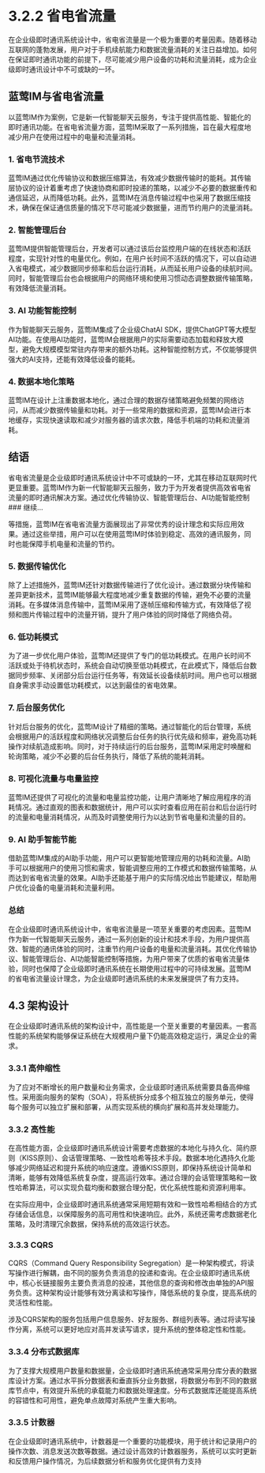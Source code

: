 # 3.2.2 省电省流量

在企业级即时通讯系统设计中，省电省流量是一个极为重要的考量因素。随着移动互联网的蓬勃发展，用户对于手机续航能力和数据流量消耗的关注日益增加。如何在保证即时通讯功能的前提下，尽可能减少用户设备的功耗和流量消耗，成为企业级即时通讯设计中不可或缺的一环。

## 蓝莺IM与省电省流量

以蓝莺IM作为案例，它是新一代智能聊天云服务，专注于提供高性能、智能化的即时通讯功能。在省电省流量方面，蓝莺IM采取了一系列措施，旨在最大程度地减少用户在使用过程中的电量和流量消耗。

### 1. 省电节流技术

蓝莺IM通过优化传输协议和数据压缩算法，有效减少数据传输时的能耗。其传输层协议的设计着重考虑了快速协商和即时投递的策略，以减少不必要的数据重传和通信延迟，从而降低功耗。此外，蓝莺IM在消息传输过程中也采用了数据压缩技术，确保在保证通信质量的情况下尽可能减少数据量，进而节约用户的流量消耗。

### 2. 智能管理后台

蓝莺IM提供智能管理后台，开发者可以通过该后台监控用户端的在线状态和活跃程度，实现针对性的电量优化。例如，在用户长时间不活跃的情况下，可以自动进入省电模式，减少数据同步频率和后台运行消耗，从而延长用户设备的续航时间。同时，智能管理后台也会根据用户的网络环境和使用习惯动态调整数据传输策略，有效降低流量消耗。

### 3. AI 功能智能控制

作为智能聊天云服务，蓝莺IM集成了企业级ChatAI SDK，提供ChatGPT等大模型AI功能。在使用AI功能时，蓝莺IM会根据用户的实际需要动态加载和释放大模型，避免大规模模型常驻内存带来的额外功耗。这种智能控制方式，不仅能够提供强大的AI支持，还能有效降低设备的能耗。

### 4. 数据本地化策略

蓝莺IM在设计上注重数据本地化，通过合理的数据存储策略避免频繁的网络访问，从而减少数据传输量和功耗。对于一些常用的数据和资源，蓝莺IM会进行本地缓存，实现快速读取和减少对服务器的请求次数，降低手机端的功耗和流量消耗。

## 结语

省电省流量是企业级即时通讯系统设计中不可或缺的一环，尤其在移动互联网时代更显重要。蓝莺IM作为新一代智能聊天云服务，致力于为开发者提供高效省电省流量的即时通讯解决方案。通过优化传输协议、智能管理后台、AI功能智能控制### 继续...

等措施，蓝莺IM在省电省流量方面展现出了非常优秀的设计理念和实际应用效果。通过这些举措，用户可以在使用蓝莺IM时体验到稳定、高效的通讯服务，同时也能保障手机电量和流量的节约。

### 5. 数据传输优化

除了上述措施外，蓝莺IM还针对数据传输进行了优化设计。通过数据分块传输和差异更新技术，蓝莺IM能够最大程度地减少重复数据的传输，避免不必要的流量消耗。在多媒体消息传输中，蓝莺IM采用了逐帧压缩和传输方式，有效降低了视频和图片传输过程中的流量开销，提升了用户体验的同时降低了网络负荷。

### 6. 低功耗模式

为了进一步优化用户体验，蓝莺IM还提供了专门的低功耗模式。在用户长时间不活跃或处于待机状态时，系统会自动切换至低功耗模式，在此模式下，降低后台数据同步频率、关闭部分后台运行任务等，有效延长设备续航时间。用户也可以根据自身需求手动设置低功耗模式，以达到最佳的省电效果。

### 7. 后台服务优化

针对后台服务的优化，蓝莺IM设计了精细的策略。通过智能化的后台管理，系统会根据用户的活跃程度和网络状况调整后台任务的执行优先级和频率，避免高功耗操作对续航造成影响。同时，对于持续运行的后台服务，蓝莺IM采用定时唤醒和轮询策略，减少不必要的后台任务执行，降低了系统的能耗消耗。

### 8. 可视化流量与电量监控

蓝莺IM还提供了可视化的流量和电量监控功能，让用户清晰地了解应用程序的消耗情况。通过直观的图表和数据统计，用户可以实时查看应用在前台和后台运行时的流量和电量消耗情况，从而及时调整使用行为以达到节省电量和流量的目的。

### 9. AI 助手智能节能

借助蓝莺IM集成的AI助手功能，用户可以更智能地管理应用的功耗和流量。AI助手可以根据用户的使用习惯和需求，智能调整应用的工作模式和数据传输策略，从而达到省电省流量的效果。AI助手还能基于用户的实际情况给出节能建议，帮助用户优化设备的电量消耗和流量利用。

### 总结

在企业级即时通讯系统设计中，省电省流量是一项至关重要的考虑因素。蓝莺IM作为新一代智能聊天云服务，通过一系列创新的设计和技术手段，为用户提供高效、智能的通讯体验的同时，注重节约用户设备的电量和流量消耗。其优化传输协议、智能管理后台、AI功能智能控制等措施，为用户带来了优质的省电省流量体验，同时也保障了企业级即时通讯系统在长期使用过程中的可持续发展。蓝莺IM的省电省流量设计理念，为企业级即时通讯系统的未来发展提供了有力支持。

## 4.3 架构设计

在企业级即时通讯系统的架构设计中，高性能是一个至关重要的考量因素。一套高性能的系统架构能够保证系统在大规模用户量下仍能高效稳定运行，满足企业的需求。

### 3.3.1 高伸缩性

为了应对不断增长的用户数量和业务需求，企业级即时通讯系统需要具备高伸缩性。采用面向服务的架构（SOA），将系统拆分成多个相互独立的服务单元，使得每个服务可以独立扩展和部署，从而实现系统的横向扩展和高并发处理能力。

### 3.3.2 高性能

在高性能方面，企业级即时通讯系统设计需要考虑数据的本地化与持久化、简约原则（KISS原则）、会话管理策略、一致性哈希等技术手段。数据本地化遇持久化能够减少网络延迟和提升系统的响应速度。遵循KISS原则，即保持系统设计简单和清晰，能够有效降低系统复杂度，提高运行效率。通过合理的会话管理策略和一致性哈希算法，可以实现负载均衡和数据合理分配，优化系统性能和资源利用率。

在实际应用中，企业级即时通讯系统通常采用短期有效和一致性哈希相结合的方式存储会话信息，以保障服务的高可用性和快速响应。此外，系统还需考虑数据老化策略，及时清理冗余数据，保持系统的高效运行状态。

### 3.3.3 CQRS

CQRS（Command Query Responsibility Segregation）是一种架构模式，将读写操作进行解耦，由不同的服务负责消息的投递和查询。在企业级即时通讯系统中，核心长链接服务主要负责消息的投递，其他信息的查询和修改由单独的API服务负责。这种架构设计能够有效分离读和写操作，降低系统的复杂度，提高系统的灵活性和性能。

涉及CQRS架构的服务包括用户信息服务、好友服务、群组列表等。通过将读写操作分离，系统可以更好地应对高并发读写请求，提升系统的整体稳定性和性能。

### 3.3.4 分布式数据库

为了支撑大规模用户数量和数据量，企业级即时通讯系统通常采用分库分表的数据库设计方案。通过水平拆分数据表和垂直拆分业务数据，将数据分布到不同的数据库节点中，有效提升系统的承载能力和数据处理速度。分布式数据库还能提高系统的容错性和可用性，避免单点故障对系统产生重大影响。

### 3.3.5 计数器

在企业级即时通讯系统中，计数器是一个重要的功能模块，用于统计和记录用户的操作次数、消息发送次数等数据。通过设计高效的计数器服务，系统可以实时更新和反馈用户操作情况，为后续数据分析和服务优化提供有力支持